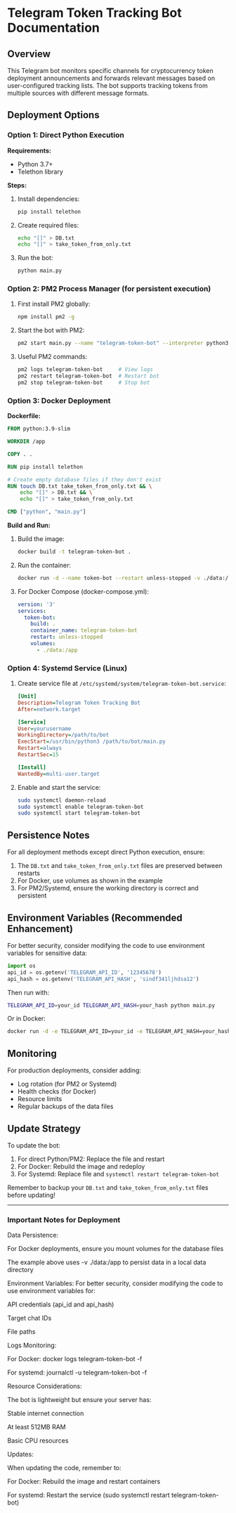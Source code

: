 # Telegram Token Tracking Bot Documentation

## Overview

This Telegram bot monitors specific channels for cryptocurrency token deployment announcements and forwards relevant messages based on user-configured tracking lists. The bot supports tracking tokens from multiple sources with different message formats.

## Deployment Options

### Option 1: Direct Python Execution

**Requirements:**
- Python 3.7+
- Telethon library

**Steps:**
1. Install dependencies:
   ```bash
   pip install telethon
   ```

2. Create required files:
   ```bash
   echo "[]" > DB.txt
   echo "[]" > take_token_from_only.txt
   ```

3. Run the bot:
   ```bash
   python main.py
   ```

### Option 2: PM2 Process Manager (for persistent execution)

1. First install PM2 globally:
   ```bash
   npm install pm2 -g
   ```

2. Start the bot with PM2:
   ```bash
   pm2 start main.py --name "telegram-token-bot" --interpreter python3
   ```

3. Useful PM2 commands:
   ```bash
   pm2 logs telegram-token-bot     # View logs
   pm2 restart telegram-token-bot  # Restart bot
   pm2 stop telegram-token-bot     # Stop bot
   ```

### Option 3: Docker Deployment

**Dockerfile:**
```dockerfile
FROM python:3.9-slim

WORKDIR /app

COPY . .

RUN pip install telethon

# Create empty database files if they don't exist
RUN touch DB.txt take_token_from_only.txt && \
    echo "[]" > DB.txt && \
    echo "[]" > take_token_from_only.txt

CMD ["python", "main.py"]
```

**Build and Run:**
1. Build the image:
   ```bash
   docker build -t telegram-token-bot .
   ```

2. Run the container:
   ```bash
   docker run -d --name token-bot --restart unless-stopped -v ./data:/app telegram-token-bot
   ```

3. For Docker Compose (docker-compose.yml):
   ```yaml
   version: '3'
   services:
     token-bot:
       build: .
       container_name: telegram-token-bot
       restart: unless-stopped
       volumes:
         - ./data:/app
   ```

### Option 4: Systemd Service (Linux)

1. Create service file at `/etc/systemd/system/telegram-token-bot.service`:
   ```ini
   [Unit]
   Description=Telegram Token Tracking Bot
   After=network.target

   [Service]
   User=yourusername
   WorkingDirectory=/path/to/bot
   ExecStart=/usr/bin/python3 /path/to/bot/main.py
   Restart=always
   RestartSec=15

   [Install]
   WantedBy=multi-user.target
   ```

2. Enable and start the service:
   ```bash
   sudo systemctl daemon-reload
   sudo systemctl enable telegram-token-bot
   sudo systemctl start telegram-token-bot
   ```

## Persistence Notes

For all deployment methods except direct Python execution, ensure:
1. The `DB.txt` and `take_token_from_only.txt` files are preserved between restarts
2. For Docker, use volumes as shown in the example
3. For PM2/Systemd, ensure the working directory is correct and persistent

## Environment Variables (Recommended Enhancement)

For better security, consider modifying the code to use environment variables for sensitive data:

```python
import os
api_id = os.getenv('TELEGRAM_API_ID', '12345678')
api_hash = os.getenv('TELEGRAM_API_HASH', 'sindf341ljhdsa12')
```

Then run with:
```bash
TELEGRAM_API_ID=your_id TELEGRAM_API_HASH=your_hash python main.py
```

Or in Docker:
```bash
docker run -d -e TELEGRAM_API_ID=your_id -e TELEGRAM_API_HASH=your_hash ...
```

## Monitoring

For production deployments, consider adding:
- Log rotation (for PM2 or Systemd)
- Health checks (for Docker)
- Resource limits
- Regular backups of the data files

## Update Strategy

To update the bot:
1. For direct Python/PM2: Replace the file and restart
2. For Docker: Rebuild the image and redeploy
3. For Systemd: Replace file and `systemctl restart telegram-token-bot`

Remember to backup your `DB.txt` and `take_token_from_only.txt` files before updating!


---
### Important Notes for Deployment
Data Persistence:

For Docker deployments, ensure you mount volumes for the database files

The example above uses -v ./data:/app to persist data in a local data directory

Environment Variables:
For better security, consider modifying the code to use environment variables for:

API credentials (api_id and api_hash)

Target chat IDs

File paths

Logs Monitoring:

For Docker: docker logs telegram-token-bot -f

For systemd: journalctl -u telegram-token-bot -f

Resource Considerations:

The bot is lightweight but ensure your server has:

Stable internet connection

At least 512MB RAM

Basic CPU resources

Updates:

When updating the code, remember to:

For Docker: Rebuild the image and restart containers

For systemd: Restart the service (sudo systemctl restart telegram-token-bot)
